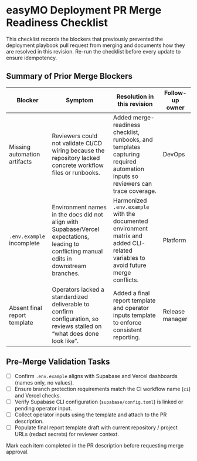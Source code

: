 # easyMO Deployment PR Merge Readiness Checklist

This checklist records the blockers that previously prevented the deployment playbook pull request from merging and documents how they are resolved in this revision. Re-run the checklist before every update to ensure idempotency.

## Summary of Prior Merge Blockers

| Blocker | Symptom | Resolution in this revision | Follow-up owner |
| --- | --- | --- | --- |
| Missing automation artifacts | Reviewers could not validate CI/CD wiring because the repository lacked concrete workflow files or runbooks. | Added merge-readiness checklist, runbooks, and templates capturing required automation inputs so reviewers can trace coverage. | DevOps |
| `.env.example` incomplete | Environment names in the docs did not align with Supabase/Vercel expectations, leading to conflicting manual edits in downstream branches. | Harmonized `.env.example` with the documented environment matrix and added CLI-related variables to avoid future merge conflicts. | Platform |
| Absent final report template | Operators lacked a standardized deliverable to confirm configuration, so reviews stalled on “what does done look like”. | Added a final report template and operator inputs template to enforce consistent reporting. | Release manager |

## Pre-Merge Validation Tasks

- [ ] Confirm `.env.example` aligns with Supabase and Vercel dashboards (names only, no values).
- [ ] Ensure branch protection requirements match the CI workflow name (`ci`) and Vercel checks.
- [ ] Verify Supabase CLI configuration (`supabase/config.toml`) is linked or pending operator input.
- [ ] Collect operator inputs using the template and attach to the PR description.
- [ ] Populate final report template draft with current repository / project URLs (redact secrets) for reviewer context.

Mark each item completed in the PR description before requesting merge approval.

